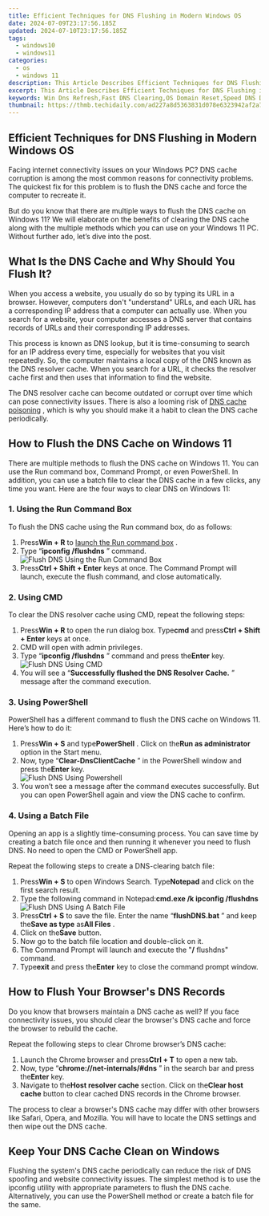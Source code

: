 ```yaml
---
title: Efficient Techniques for DNS Flushing in Modern Windows OS
date: 2024-07-09T23:17:56.185Z
updated: 2024-07-10T23:17:56.185Z
tags:
  - windows10
  - windows11
categories:
  - os
  - windows 11
description: This Article Describes Efficient Techniques for DNS Flushing in Modern Windows OS
excerpt: This Article Describes Efficient Techniques for DNS Flushing in Modern Windows OS
keywords: Win Dns Refresh,Fast DNS Clearing,OS Domain Reset,Speed DNS Deletion,Effective DNS Rip,Quick Domain Flush,Optimal DNS Cleanup
thumbnail: https://thmb.techidaily.com/ad227a8d5363831d078e6323942af2a72809395f7bf85c351306cae77a65bd05.jpg
---
```


## Efficient Techniques for DNS Flushing in Modern Windows OS

 Facing internet connectivity issues on your Windows PC? DNS cache corruption is among the most common reasons for connectivity problems. The quickest fix for this problem is to flush the DNS cache and force the computer to recreate it.

 But do you know that there are multiple ways to flush the DNS cache on Windows 11? We will elaborate on the benefits of clearing the DNS cache along with the multiple methods which you can use on your Windows 11 PC. Without further ado, let’s dive into the post.

## What Is the DNS Cache and Why Should You Flush It?

 When you access a website, you usually do so by typing its URL in a browser. However, computers don't "understand" URLs, and each URL has a corresponding IP address that a computer can actually use. When you search for a website, your computer accesses a DNS server that contains records of URLs and their corresponding IP addresses.

 This process is known as DNS lookup, but it is time-consuming to search for an IP address every time, especially for websites that you visit repeatedly. So, the computer maintains a local copy of the DNS known as the DNS resolver cache. When you search for a URL, it checks the resolver cache first and then uses that information to find the website.

 The DNS resolver cache can become outdated or corrupt over time which can pose connectivity issues. There is also a looming risk of [DNS cache poisoning](https://www.makeuseof.com/tag/what-is-dns-cache-poisoning/) , which is why you should make it a habit to clean the DNS cache periodically.

## How to Flush the DNS Cache on Windows 11

 There are multiple methods to flush the DNS cache on Windows 11\. You can use the Run command box, Command Prompt, or even PowerShell. In addition, you can use a batch file to clear the DNS cache in a few clicks, any time you want. Here are the four ways to clear DNS on Windows 11:

### 1\. Using the Run Command Box

To flush the DNS cache using the Run command box, do as follows:

1. Press**Win + R** to [launch the Run command box](https://www.makeuseof.com/windows-open-run-command-dialog-box/) .
2. Type “**ipconfig /flushdns** ” command.  
![Flush DNS Using the Run Command Box](https://static1.makeuseofimages.com/wordpress/wp-content/uploads/2023/01/flush-dns-using-the-run-command-box.jpg)
3. Press**Ctrl + Shift + Enter** keys at once. The Command Prompt will launch, execute the flush command, and close automatically.

### 2\. Using CMD

 To clear the DNS resolver cache using CMD, repeat the following steps:

1. Press**Win + R** to open the run dialog box. Type**cmd** and press**Ctrl + Shift + Enter** keys at once.
2. CMD will open with admin privileges.
3. Type “**ipconfig /flushdns** ” command and press the**Enter** key.  
![Flush DNS Using CMD](https://static1.makeuseofimages.com/wordpress/wp-content/uploads/2023/01/flush-dns-using-cmd.jpg)
4. You will see a “**Successfully flushed the DNS Resolver Cache.** ” message after the command execution.

### 3\. Using PowerShell

 PowerShell has a different command to flush the DNS cache on Windows 11\. Here’s how to do it:

1. Press**Win + S** and type**PowerShell** . Click on the**Run as administrator** option in the Start menu.
2. Now, type “**Clear-DnsClientCache** ” in the PowerShell window and press the**Enter** key.  
![Flush DNS Using Powershell](https://static1.makeuseofimages.com/wordpress/wp-content/uploads/2023/01/flush-dns-using-powershell.jpg)
3. You won’t see a message after the command executes successfully. But you can open PowerShell again and view the DNS cache to confirm.

### 4\. Using a Batch File

 Opening an app is a slightly time-consuming process. You can save time by creating a batch file once and then running it whenever you need to flush DNS. No need to open the CMD or PowerShell app.

Repeat the following steps to create a DNS-clearing batch file:

1. Press**Win + S** to open Windows Search. Type**Notepad** and click on the first search result.
2. Type the following command in Notepad:**cmd.exe /k ipconfig /flushdns**  
![Flush DNS Using A Batch File](https://static1.makeuseofimages.com/wordpress/wp-content/uploads/2023/01/flush-dns-using-a-batch-file.jpg)
3. Press**Ctrl + S** to save the file. Enter the name “**flushDNS.bat** ” and keep the**Save as type** as**All Files** .
4. Click on the**Save** button.
5. Now go to the batch file location and double-click on it.
6. The Command Prompt will launch and execute the "**/** flushdns" command.
7. Type**exit** and press the**Enter** key to close the command prompt window.

## How to Flush Your Browser's DNS Records

 Do you know that browsers maintain a DNS cache as well? If you face connectivity issues, you should clear the browser's DNS cache and force the browser to rebuild the cache.

 Repeat the following steps to clear Chrome browser’s DNS cache:

1. Launch the Chrome browser and press**Ctrl + T** to open a new tab.
2. Now, type “**chrome://net-internals/#dns** ” in the search bar and press the**Enter** key.
3. Navigate to the**Host resolver cache** section. Click on the**Clear host cache** button to clear cached DNS records in the Chrome browser.

 The process to clear a browser's DNS cache may differ with other browsers like Safari, Opera, and Mozilla. You will have to locate the DNS settings and then wipe out the DNS cache.

## Keep Your DNS Cache Clean on Windows

 Flushing the system's DNS cache periodically can reduce the risk of DNS spoofing and website connectivity issues. The simplest method is to use the ipconfig utility with appropriate parameters to flush the DNS cache. Alternatively, you can use the PowerShell method or create a batch file for the same.


<ins class="adsbygoogle"
     style="display:block"
     data-ad-format="autorelaxed"
     data-ad-client="ca-pub-7571918770474297"
     data-ad-slot="1223367746"></ins>



<ins class="adsbygoogle"
     style="display:block"
     data-ad-client="ca-pub-7571918770474297"
     data-ad-slot="8358498916"
     data-ad-format="auto"
     data-full-width-responsive="true"></ins>


